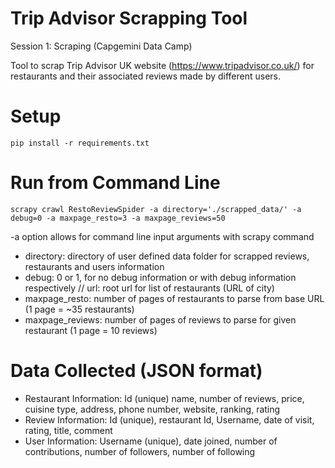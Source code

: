 # Trip Advisor Scrapping Tool

Session 1: Scraping (Capgemini Data Camp)

Tool to scrap Trip Advisor UK website (https://www.tripadvisor.co.uk/) for restaurants and their associated reviews made by different users.

# Setup

```
pip install -r requirements.txt
```

# Run from Command Line

```
scrapy crawl RestoReviewSpider -a directory='./scrapped_data/' -a debug=0 -a maxpage_resto=3 -a maxpage_reviews=50
```

-a option allows for command line input arguments with scrapy command
* directory: directory of user defined data folder for scrapped reviews, restaurants and users information
* debug: 0 or 1, for no debug information or with debug information respectively
// url: root url for list of restaurants (URL of city)
* maxpage_resto: number of pages of restaurants to parse from base URL (1 page = ~35 restaurants)
* maxpage_reviews: number of pages of reviews to parse for given restaurant (1 page = 10 reviews)

# Data Collected (JSON format)

* Restaurant Information: Id (unique) name, number of reviews, price, cuisine type, address, phone number, website, ranking, rating
* Review Information: Id (unique), restaurant Id, Username, date of visit, rating, title, comment
* User Information: Username (unique), date joined, number of contributions, number of followers, number of following

